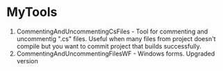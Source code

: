 # MyTools
1. CommentingAndUncommentingCsFiles - Tool for commenting and uncommentig ".cs" files. Useful when many files from project doesn't compile but you want to commit project that builds successfully.
2. CommentingAndUncommentingFilesWF - Windows forms. Upgraded version
